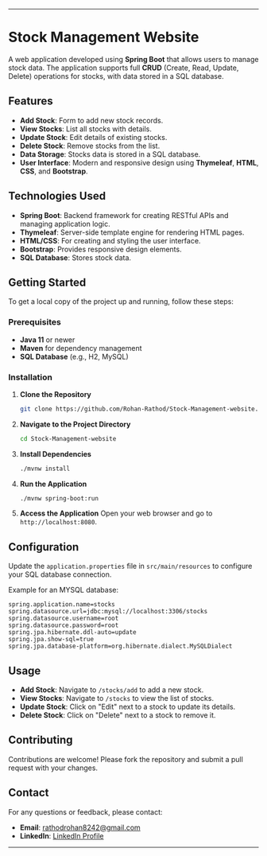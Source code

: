 
---

# Stock Management Website

A web application developed using **Spring Boot** that allows users to manage stock data. The application supports full **CRUD** (Create, Read, Update, Delete) operations for stocks, with data stored in a SQL database. 

## Features

- **Add Stock**: Form to add new stock records.
- **View Stocks**: List all stocks with details.
- **Update Stock**: Edit details of existing stocks.
- **Delete Stock**: Remove stocks from the list.
- **Data Storage**: Stocks data is stored in a SQL database.
- **User Interface**: Modern and responsive design using **Thymeleaf**, **HTML**, **CSS**, and **Bootstrap**.

## Technologies Used

- **Spring Boot**: Backend framework for creating RESTful APIs and managing application logic.
- **Thymeleaf**: Server-side template engine for rendering HTML pages.
- **HTML/CSS**: For creating and styling the user interface.
- **Bootstrap**: Provides responsive design elements.
- **SQL Database**: Stores stock data.

## Getting Started

To get a local copy of the project up and running, follow these steps:

### Prerequisites

- **Java 11** or newer
- **Maven** for dependency management
- **SQL Database** (e.g., H2, MySQL)

### Installation

1. **Clone the Repository**
   ```bash
   git clone https://github.com/Rohan-Rathod/Stock-Management-website.git
   ```
   
2. **Navigate to the Project Directory**
   ```bash
   cd Stock-Management-website
   ```
   
3. **Install Dependencies**
   ```bash
   ./mvnw install
   ```
   
4. **Run the Application**
   ```bash
   ./mvnw spring-boot:run
   ```

5. **Access the Application**
   Open your web browser and go to `http://localhost:8080`.

## Configuration

Update the `application.properties` file in `src/main/resources` to configure your SQL database connection.

Example for an MYSQL database:
```properties
spring.application.name=stocks
spring.datasource.url=jdbc:mysql://localhost:3306/stocks
spring.datasource.username=root
spring.datasource.password=root
spring.jpa.hibernate.ddl-auto=update
spring.jpa.show-sql=true
spring.jpa.database-platform=org.hibernate.dialect.MySQLDialect

```

## Usage

- **Add Stock**: Navigate to `/stocks/add` to add a new stock.
- **View Stocks**: Navigate to `/stocks` to view the list of stocks.
- **Update Stock**: Click on "Edit" next to a stock to update its details.
- **Delete Stock**: Click on "Delete" next to a stock to remove it.

## Contributing

Contributions are welcome! Please fork the repository and submit a pull request with your changes.


## Contact

For any questions or feedback, please contact:

- **Email**: [rathodrohan8242@gmail.com](mailto:rathodrohan8242@gmail.com)
- **LinkedIn**: [LinkedIn Profile](https://www.linkedin.com/in/rathodrohan222)

---
